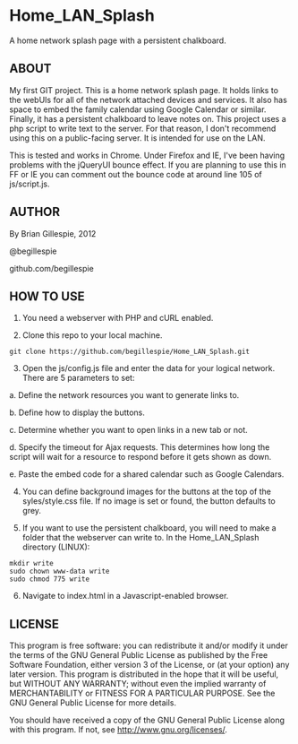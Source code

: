 Home_LAN_Splash
===============

A home network splash page with a persistent chalkboard.

ABOUT
-----

My first GIT project. This is a home network splash page. It holds links to the webUIs for all of the network attached devices and services. It also has space to embed the family calendar using Google Calendar or similar. Finally, it has a persistent chalkboard to leave notes on. This project uses a php script to write text to the server. For that reason, I don't recommend using this on a public-facing server. It is intended for use on the LAN.

This is tested and works in Chrome. Under Firefox and IE, I've been having problems with the jQueryUI bounce effect. If you are planning to use this in FF or IE you can comment out the bounce code at around line 105 of js/script.js.

AUTHOR
------

By Brian Gillespie, 2012

@begillespie

github.com/begillespie

HOW TO USE
----------

1.  You need a webserver with PHP and cURL enabled.

2.  Clone this repo to your local machine.

```
git clone https://github.com/begillespie/Home_LAN_Splash.git
```

3.  Open the js/config.js file and enter the data for your logical network. There are 5 parameters to set:

  a.  Define the network resources you want to generate links to.

  b.  Define how to display the buttons.

  c.  Determine whether you want to open links in a new tab or not.

  d.  Specify the timeout for Ajax requests. This determines how long the script will wait for a resource to respond before it gets shown as down.

  e.  Paste the embed code for a shared calendar such as Google Calendars.

4.  You can define background images for the buttons at the top of the syles/style.css file. If no image is set or found, the button defaults to grey.

5.  If you want to use the persistent chalkboard, you will need to make a folder that the webserver can write to. In the Home_LAN_Splash directory (LINUX):

```
mkdir write
sudo chown www-data write
sudo chmod 775 write
```

6.  Navigate to index.html in a Javascript-enabled browser.

LICENSE
-------

This program is free software: you can redistribute it and/or modify it under the terms of the GNU General Public License as published by the Free Software Foundation, either version 3 of the License, or (at your option) any later version. This program is distributed in the hope that it will be useful, but WITHOUT ANY WARRANTY; without even the implied warranty of MERCHANTABILITY or FITNESS FOR A PARTICULAR PURPOSE. See the GNU General Public License for more details.

You should have received a copy of the GNU General Public License along with this program. If not, see http://www.gnu.org/licenses/.

